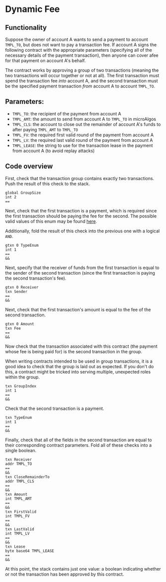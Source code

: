 # Dynamic Fee

## Functionality

Suppose the owner of account A wants to send a payment to account `TMPL_TO`, but does not want to pay a transaction fee. If account A signs the following contract with the appropriate parameters (specifying all of the necessary details of the payment transaction), then anyone can cover afee for that payment on account A's behalf.

The contract works by approving a group of two transactions (meaning the two transactions will occur together or not at all). The first transaction must spend the transaction fee _into_ account A, and the second transaction must be the specified payment transaction _from_ account A to account `TMPL_TO`.

## Parameters:

  - `TMPL_TO`: the recipient of the payment from account A
  - `TMPL_AMT`: the amount to send from account A to `TMPL_TO` in microAlgos
  - `TMPL_CLS`: the account to close out the remainder of account A's funds to after paying `TMPL_AMT` to `TMPL_TO`
  - `TMPL_FV`: the required first valid round of the payment from account A
  - `TMPL_LV`: the required last valid round of the payment from account A
  - `TMPL_LEASE`: the string to use for the transaction lease in the payment from account A (to avoid replay attacks)

## Code overview

First, check that the transaction group contains exactly two transactions. Push the result of this check to the stack.

```
global GroupSize
int 2
==
```

Next, check that the first transaction is a payment, which is required since the first transaction should be paying the fee for the second. The possible valid values of this enum may be found [here](https://github.com/algorand/go-algorand/blob/9978b3aed0643751246af82f5538ba1e7de47310/data/transactions/logic/assembler.go#L569).

Additionally, fold the result of this check into the previous one with a logical `AND`.

```
gtxn 0 TypeEnum
int 1
==
&&
```

Next, specify that the receiver of funds from the first transaction is equal to the sender of the second transaction (since the first transaction is paying the second transaction's fee).

```
gtxn 0 Receiver
txn Sender
==
&&
```

Next, check that the first transaction's amount is equal to the fee of the second transaction.

```
gtxn 0 Amount
txn Fee
==
&&
```

Now check that the transaction associated with this contract (the payment whose fee is being paid for) is the second transaction in the group.

When writing contracts intended to be used in group transactions, it is a good idea to check that the group is laid out as expected. If you don't do this, a contract might be tricked into serving multiple, unexpected roles within the group.

```
txn GroupIndex
int 1
==
&&
```

Check that the second transaction is a payment.

```
txn TypeEnum
int 1
==
&&
```

Finally, check that all of the fields in the second transaction are equal to their corresponding contract parameters. Fold all of these checks into a single boolean.

```
txn Receiver
addr TMPL_TO
==
&&
txn CloseRemainderTo
addr TMPL_CLS
==
&&
txn Amount
int TMPL_AMT
==
&&
txn FirstValid
int TMPL_FV
==
&&
txn LastValid
int TMPL_LV
==
&&
txn Lease
byte base64 TMPL_LEASE
==
&&
```

At this point, the stack contains just one value: a boolean indicating whether or not the transaction has been approved by this contract.
